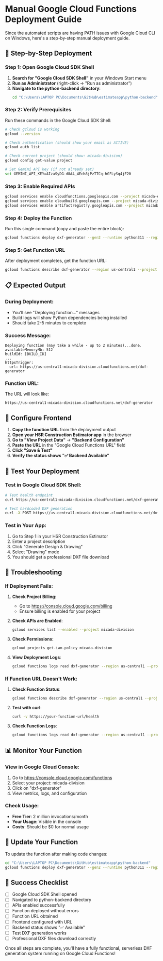 # Manual Google Cloud Functions Deployment Guide

Since the automated scripts are having PATH issues with Google Cloud CLI on Windows, here's a step-by-step manual deployment guide.

## 🚀 Step-by-Step Deployment

### Step 1: Open Google Cloud SDK Shell
1. **Search for "Google Cloud SDK Shell"** in your Windows Start menu
2. **Run as Administrator** (right-click → "Run as administrator")
3. **Navigate to the python-backend directory**:
   ```bash
   cd "C:\Users\LAPTOP PC\Documents\GitHub\estimateapp\python-backend"
   ```

### Step 2: Verify Prerequisites
Run these commands in the Google Cloud SDK Shell:

```bash
# Check gcloud is working
gcloud --version

# Check authentication (should show your email as ACTIVE)
gcloud auth list

# Check current project (should show: micada-division)
gcloud config get-value project

# Set Gemini API key (if not already set)
set GEMINI_API_KEY=AIzaSyDG-d8A4_4Ech8jPzTTCq-hGFLySq4jF20
```

### Step 3: Enable Required APIs
```bash
gcloud services enable cloudfunctions.googleapis.com --project micada-division
gcloud services enable cloudbuild.googleapis.com --project micada-division
gcloud services enable artifactregistry.googleapis.com --project micada-division
```

### Step 4: Deploy the Function
Run this single command (copy and paste the entire block):

```bash
gcloud functions deploy dxf-generator --gen2 --runtime python311 --region us-central1 --source . --entry-point health_check --trigger-http --allow-unauthenticated --memory 512MB --timeout 60s --max-instances 10 --set-env-vars GEMINI_API_KEY=AIzaSyDG-d8A4_4Ech8jPzTTCq-hGFLySq4jF20 --project micada-division
```

### Step 5: Get Function URL
After deployment completes, get the function URL:

```bash
gcloud functions describe dxf-generator --region us-central1 --project micada-division --format="value(serviceConfig.uri)"
```

## 📋 Expected Output

### During Deployment:
- You'll see "Deploying function..." messages
- Build logs will show Python dependencies being installed
- Should take 2-5 minutes to complete

### Success Message:
```
Deploying function (may take a while - up to 2 minutes)...done.
availableMemoryMb: 512
buildId: [BUILD_ID]
...
httpsTrigger:
  url: https://us-central1-micada-division.cloudfunctions.net/dxf-generator
```

### Function URL:
The URL will look like:
```
https://us-central1-micada-division.cloudfunctions.net/dxf-generator
```

## 🔧 Configure Frontend

1. **Copy the function URL** from the deployment output
2. **Open your HSR Construction Estimator app** in the browser
3. **Go to "View Project Data"** → **"Backend Configuration"**
4. **Paste the URL** in the "Google Cloud Functions URL" field
5. **Click "Save & Test"**
6. **Verify the status shows "✅ Backend Available"**

## 🧪 Test Your Deployment

### Test in Google Cloud SDK Shell:
```bash
# Test health endpoint
curl https://us-central1-micada-division.cloudfunctions.net/dxf-generator/health

# Test hardcoded DXF generation
curl -X POST https://us-central1-micada-division.cloudfunctions.net/dxf-generator/test-hardcoded-dxf
```

### Test in Your App:
1. Go to Step 1 in your HSR Construction Estimator
2. Enter a project description
3. Click "Generate Design & Drawing"
4. Select "Drawing" mode
5. You should get a professional DXF file download

## 🐛 Troubleshooting

### If Deployment Fails:

1. **Check Project Billing**:
   - Go to https://console.cloud.google.com/billing
   - Ensure billing is enabled for your project

2. **Check APIs are Enabled**:
   ```bash
   gcloud services list --enabled --project micada-division
   ```

3. **Check Permissions**:
   ```bash
   gcloud projects get-iam-policy micada-division
   ```

4. **View Deployment Logs**:
   ```bash
   gcloud functions logs read dxf-generator --region us-central1 --project micada-division
   ```

### If Function URL Doesn't Work:

1. **Check Function Status**:
   ```bash
   gcloud functions describe dxf-generator --region us-central1 --project micada-division
   ```

2. **Test with curl**:
   ```bash
   curl -v https://your-function-url/health
   ```

3. **Check Function Logs**:
   ```bash
   gcloud functions logs read dxf-generator --region us-central1 --project micada-division --limit 50
   ```

## 📊 Monitor Your Function

### View in Google Cloud Console:
1. Go to https://console.cloud.google.com/functions
2. Select your project: micada-division
3. Click on "dxf-generator"
4. View metrics, logs, and configuration

### Check Usage:
- **Free Tier**: 2 million invocations/month
- **Your Usage**: Visible in the console
- **Costs**: Should be $0 for normal usage

## 🔄 Update Your Function

To update the function after making code changes:

```bash
cd "C:\Users\LAPTOP PC\Documents\GitHub\estimateapp\python-backend"
gcloud functions deploy dxf-generator --gen2 --runtime python311 --region us-central1 --source . --entry-point health_check --trigger-http --allow-unauthenticated --memory 512MB --timeout 60s --max-instances 10 --set-env-vars GEMINI_API_KEY=AIzaSyDG-d8A4_4Ech8jPzTTCq-hGFLySq4jF20 --project micada-division
```

## 🎯 Success Checklist

- [ ] Google Cloud SDK Shell opened
- [ ] Navigated to python-backend directory
- [ ] APIs enabled successfully
- [ ] Function deployed without errors
- [ ] Function URL obtained
- [ ] Frontend configured with URL
- [ ] Backend status shows "✅ Available"
- [ ] Test DXF generation works
- [ ] Professional DXF files download correctly

Once all steps are complete, you'll have a fully functional, serverless DXF generation system running on Google Cloud Functions!
